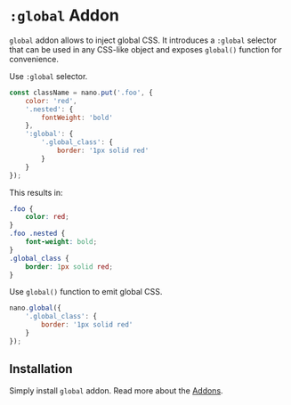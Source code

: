 # `:global` Addon

`global` addon allows to inject global CSS. It introduces a `:global` selector that can be
used in any CSS-like object and exposes `global()` function for convenience.

Use `:global` selector.

```js
const className = nano.put('.foo', {
    color: 'red',
    '.nested': {
        fontWeight: 'bold'
    },
    ':global': {
        '.global_class': {
            border: '1px solid red'
        }
    }
});
```

This results in:

```css
.foo {
    color: red;
}
.foo .nested {
    font-weight: bold;
}
.global_class {
    border: 1px solid red;
}
```

Use `global()` function to emit global CSS.

```js
nano.global({
    '.global_class': {
        border: '1px solid red'
    }
});
```


## Installation

Simply install `global` addon. Read more about the [Addons](./Addons.md).
